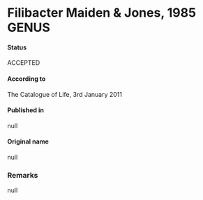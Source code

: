 # Filibacter Maiden & Jones, 1985 GENUS

#### Status
ACCEPTED

#### According to
The Catalogue of Life, 3rd January 2011

#### Published in
null

#### Original name
null

### Remarks
null